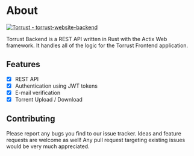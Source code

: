 # About

[![Torrust - torrust-website-backend](https://img.shields.io/static/v1?label=Torrust&message=torrust-website-backend&color=blue&logo=github)](https://github.com/Torrust/torrust-website-backend)

Torrust Backend is a REST API written in Rust with the Actix Web framework. 
It handles all of the logic for the Torrust Frontend application.

## Features
* [X] REST API
* [X] Authentication using JWT tokens
* [X] E-mail verification
* [X] Torrent Upload / Download

## Contributing
Please report any bugs you find to our issue tracker. Ideas and feature requests are welcome as well!
Any pull request targeting existing issues would be very much appreciated.
